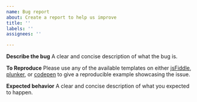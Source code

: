 ```yaml
---
name: Bug report
about: Create a report to help us improve
title: ''
labels: ''
assignees: ''

---
```


**Describe the bug**
A clear and concise description of what the bug is.

**To Reproduce**
Please use any of the available templates on either
[jsFiddle](https://jsfiddle.net/etnLwxfa/1/),
[plunker](https://plnkr.co/edit/aJFm7Gb5uRqoekmd?open=lib%2Fscript.js),
or [codepen](https://codepen.io/chrispahm/pen/RwGBrEr) to give a reproducible example showcasing the issue.

**Expected behavior**
A clear and concise description of what you expected to happen.
